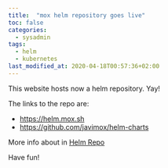 ```yaml
---
title:  "mox helm repository goes live"
toc: false
categories: 
  - sysadmin
tags:
  - helm
  - kubernetes
last_modified_at: 2020-04-18T00:57:36+02:00
---
```


This website hosts now a helm repository. Yay!

The links to the repo are:
* <https://helm.mox.sh>
* <https://github.com/javimox/helm-charts>

More info about in [Helm Repo](/helm/)

Have fun!
